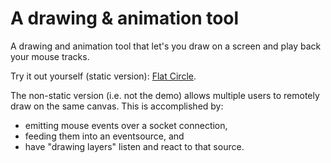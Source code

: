 A drawing & animation tool
=============================

A drawing and animation tool that let's you draw on a screen and play back your mouse tracks.

Try it out yourself (static version): <a href="http://mirkoklukas.github.io/drawing-and-animation-tool-js/demo/">Flat Circle</a>.

The non-static version (i.e. not the demo) allows multiple users to remotely draw on the same canvas. This is accomplished by: 
- emitting mouse events over a socket connection,
- feeding them into an eventsource, and 
- have "drawing layers" listen and react to that source.

